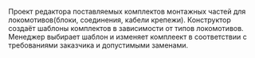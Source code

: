 Проект редактора поставляемых комплектов монтажных частей для локомотивов(блоки, соединения, кабели крепежи).
Конструктор создаёт шаблоны комплектов в зависимости от типов локомотивов.
Менеджер выбирает шаблон и изменяет комплеект в соответствии с требованиями заказчика и допустимыми заменами.
